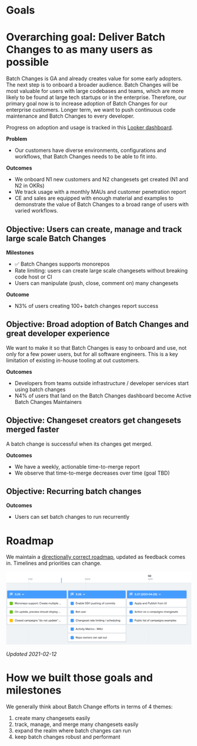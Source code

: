# Goals

# Overarching goal: Deliver Batch Changes to as many users as possible
Batch Changes is GA and already creates value for some early adopters. The next step is to onboard a broader audience.
Batch Changes will be most valuable for users with large codebases and teams, which are more likely to be found at large tech startups or in the enterprise. Therefore, our primary goal now is to increase adoption of Batch Changes for our enterprise customers.
Longer term, we want to push continuous code maintenance and Batch Changes to every developer.

Progress on adoption and usage is tracked in this [Looker dashboard](https://sourcegraph.looker.com/dashboards/136).

**Problem**

- Our customers have diverse environments, configurations and workflows, that Batch Changes needs to be able to fit into.

**Outcomes**

- We onboard N1 new customers and N2 changesets get created (N1 and N2 in OKRs)
- We track usage with a monthly MAUs and customer penetration report
- CE and sales are equipped with enough material and examples to demonstrate the value of Batch Changes to a broad range of users with varied workflows.

## Objective: Users can create, manage and track large scale Batch Changes
**Milestones**

- ✅ Batch Changes supports monorepos
- Rate limiting: users can create large scale changesets without breaking code host or CI
- Users can manipulate (push, close, comment on) many changesets

**Outcome**

- N3% of users creating 100+ batch changes report success

## Objective: Broad adoption of Batch Changes and great developer experience
We want to make it so that Batch Changes is easy to onboard and use, not only for a few power users, but for all software engineers. This is a key limitation of existing in-house tooling at out customers.

**Outcomes**

- Developers from teams outside infrastructure / developer services start using batch changes
- N4% of users that land on the Batch Changes dashboard become Active Batch Changes Maintainers

## Objective: Changeset creators get changesets merged faster
A batch change is successful when its changes get merged.

**Outcomes**

- We have a weekly, actionable time-to-merge report
- We observe that time-to-merge decreases over time (goal TBD)

## Objective: Recurring batch changes
**Outcomes**

- Users can set batch changes to run recurrently

# Roadmap

We maintain a [directionally correct roadmap](https://sourcegraph.productboard.com/roadmap/2400849-campaings-objectives-public), updated as feedback comes in. Timelines and priorities can change.

<img src="./roadmap-updated-2021-02-12.png" alt="Batch Changes short term roadmap updated 2021-02-12" />

*Updated 2021-02-12*

# How we built those goals and milestones
We generally think about Batch Change efforts in terms of 4 themes:

1. create many changesets easily
1. track, manage, and merge many changesets easily
1. expand the realm where batch changes can run
1. keep batch changes robust and performant
